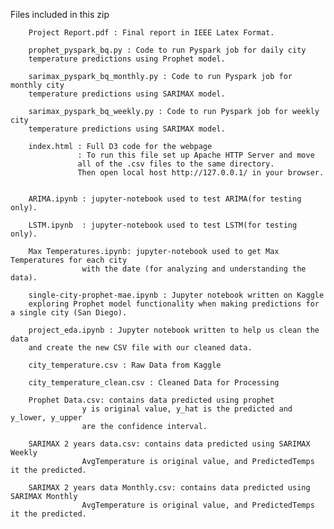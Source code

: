 Files included in this zip

		Project Report.pdf : Final report in IEEE Latex Format. 
		
		prophet_pyspark_bq.py : Code to run Pyspark job for daily city 
		temperature predictions using Prophet model.

		sarimax_pyspark_bq_monthly.py : Code to run Pyspark job for monthly city 
		temperature predictions using SARIMAX model.

		sarimax_pyspark_bq_weekly.py : Code to run Pyspark job for weekly city 
		temperature predictions using SARIMAX model.
		
		index.html : Full D3 code for the webpage
				   : To run this file set up Apache HTTP Server and move
				   all of the .csv files to the same directory. 
				   Then open local host http://127.0.0.1/ in your browser.
		
		
		ARIMA.ipynb : jupyter-notebook used to test ARIMA(for testing only).
		
		LSTM.ipynb  : jupyter-notebook used to test LSTM(for testing only).
		
		Max Temperatures.ipynb: jupyter-notebook used to get Max Temperatures for each city
					with the date (for analyzing and understanding the data).
		
		single-city-prophet-mae.ipynb : Jupyter notebook written on Kaggle 
		exploring Prophet model functionality when making predictions for a single city (San Diego). 
	
		project_eda.ipynb : Jupyter notebook written to help us clean the data 
		and create the new CSV file with our cleaned data. 

		city_temperature.csv : Raw Data from Kaggle

		city_temperature_clean.csv : Cleaned Data for Processing
		
		Prophet Data.csv: contains data predicted using prophet
					y is original value, y_hat is the predicted and y_lower, y_upper 
					are the confidence interval.
					
		SARIMAX 2 years data.csv: contains data predicted using SARIMAX Weekly
					AvgTemperature is original value, and PredictedTemps it the predicted.
					
		SARIMAX 2 years data Monthly.csv: contains data predicted using SARIMAX Monthly
					AvgTemperature is original value, and PredictedTemps it the predicted.
